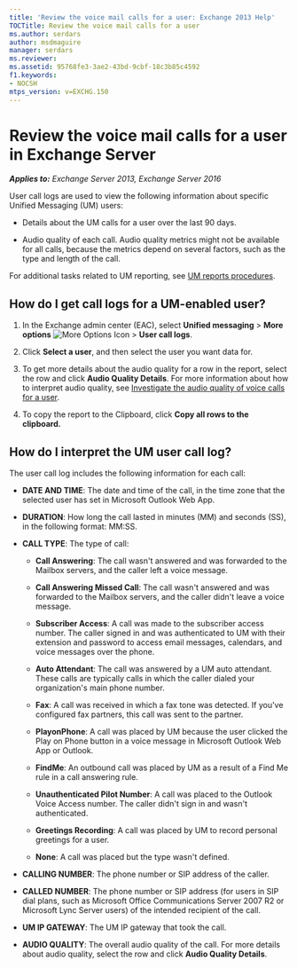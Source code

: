 ```yaml
---
title: 'Review the voice mail calls for a user: Exchange 2013 Help'
TOCTitle: Review the voice mail calls for a user
ms.author: serdars
author: msdmaguire
manager: serdars
ms.reviewer: 
ms.assetid: 95768fe3-3ae2-43bd-9cbf-18c3b85c4592
f1.keywords:
- NOCSH
mtps_version: v=EXCHG.150
---
```


# Review the voice mail calls for a user in Exchange Server

_**Applies to:** Exchange Server 2013, Exchange Server 2016_

User call logs are used to view the following information about specific Unified Messaging (UM) users:

- Details about the UM calls for a user over the last 90 days.

- Audio quality of each call. Audio quality metrics might not be available for all calls, because the metrics depend on several factors, such as the type and length of the call.

For additional tasks related to UM reporting, see [UM reports procedures](um-reports-procedures-exchange-2013-help.md).

## How do I get call logs for a UM-enabled user?

1. In the Exchange admin center (EAC), select **Unified messaging** \> **More options** ![More Options Icon](images/ITPro_EAC_MoreOptionsIcon.gif) \> **User call logs**.

2. Click **Select a user**, and then select the user you want data for.

3. To get more details about the audio quality for a row in the report, select the row and click **Audio Quality Details**. For more information about how to interpret audio quality, see [Investigate the audio quality of voice calls for a user](audio-quality-of-voice-calls-for-user-exchange-2013-help.md).

4. To copy the report to the Clipboard, click **Copy all rows to the clipboard.**

## How do I interpret the UM user call log?

The user call log includes the following information for each call:

- **DATE AND TIME**: The date and time of the call, in the time zone that the selected user has set in Microsoft Outlook Web App.

- **DURATION**: How long the call lasted in minutes (MM) and seconds (SS), in the following format: MM:SS.

- **CALL TYPE**: The type of call:

  - **Call Answering**: The call wasn't answered and was forwarded to the Mailbox servers, and the caller left a voice message.

  - **Call Answering Missed Call**: The call wasn't answered and was forwarded to the Mailbox servers, and the caller didn't leave a voice message.

  - **Subscriber Access**: A call was made to the subscriber access number. The caller signed in and was authenticated to UM with their extension and password to access email messages, calendars, and voice messages over the phone.

  - **Auto Attendant**: The call was answered by a UM auto attendant. These calls are typically calls in which the caller dialed your organization's main phone number.

  - **Fax**: A call was received in which a fax tone was detected. If you've configured fax partners, this call was sent to the partner.

  - **PlayonPhone**: A call was placed by UM because the user clicked the Play on Phone button in a voice message in Microsoft Outlook Web App or Outlook.

  - **FindMe**: An outbound call was placed by UM as a result of a Find Me rule in a call answering rule.

  - **Unauthenticated Pilot Number**: A call was placed to the Outlook Voice Access number. The caller didn't sign in and wasn't authenticated.

  - **Greetings Recording**: A call was placed by UM to record personal greetings for a user.

  - **None**: A call was placed but the type wasn't defined.

- **CALLING NUMBER**: The phone number or SIP address of the caller.

- **CALLED NUMBER**: The phone number or SIP address (for users in SIP dial plans, such as Microsoft Office Communications Server 2007 R2 or Microsoft Lync Server users) of the intended recipient of the call.

- **UM IP GATEWAY**: The UM IP gateway that took the call.

- **AUDIO QUALITY**: The overall audio quality of the call. For more details about audio quality, select the row and click **Audio Quality Details**.
